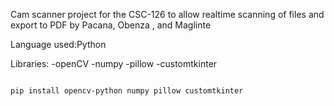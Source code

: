 Cam scanner project for the CSC-126 to allow realtime scanning of files and export to PDF by Pacana, Obenza , and Maglinte


Language used:Python


Libraries:
-openCV
-numpy
-pillow
-customtkinter


```bash 

pip install opencv-python numpy pillow customtkinter


```
